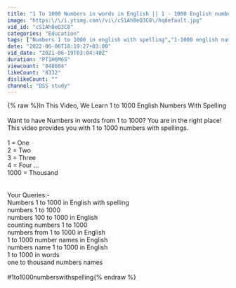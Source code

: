 ```yaml
---
title: "1 To 1000 Numbers in words in English || 1 - 1000 English numbers with spelling"
image: "https:\/\/i.ytimg.com\/vi\/cS1Ah8eQ3C8\/hqdefault.jpg"
vid_id: "cS1Ah8eQ3C8"
categories: "Education"
tags: ["Numbers 1 to 1000 in english with spelling","1-1000 english numbers with spelling","1 to 1000 numbers"]
date: "2022-06-06T18:19:27+03:00"
vid_date: "2021-06-19T03:04:40Z"
duration: "PT1H6M6S"
viewcount: "848684"
likeCount: "8332"
dislikeCount: ""
channel: "DSS study"
---
```

{% raw %}In This Video, We Learn 1 to 1000 English Numbers With Spelling<br /><br />Want to have Numbers in words from 1 to 1000?  You are in the right place! <br />This video provides you with 1 to 1000 numbers with spellings. <br /><br />1 = One<br />2 = Two<br />3 = Three <br />4 = Four ...<br />1000 = Thousand<br /><br /><br />Your Queries:-<br />Numbers 1 to 1000 in English with spelling<br />numbers 1 to 1000<br />numbers 100 to 1000 in English<br />counting numbers 1 to 1000<br />numbers from 1 to 1000 in English<br />1 to 1000 number names in English<br />numbers name 1 to 1000 in English<br />1 to 1000 in words<br />one to thousand numbers names<br /><br />#1to1000numberswithspelling{% endraw %}
